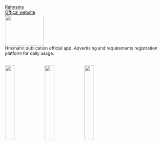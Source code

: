 [Rahnama](https://myket.ir/app/com.rahnama.app)
<br/>
[Offical website](https://rahnama.com)
<br/>
<img src="https://rahnama.com/logo.svg" height="100px" width="50%"/>
<br/>
Hmshahri publication official app. Advertising and requirements registration platform for daily usage.
<br/>
<br/>

<img src="https://user-images.githubusercontent.com/52101670/110025999-56f45280-7d45-11eb-909d-711755962609.jpeg" height="25%" width="25%"/>
<img src="https://user-images.githubusercontent.com/52101670/110026004-58be1600-7d45-11eb-8ace-9af65ee04fe7.jpeg" height="25%" width="25%"/>
<img src="https://user-images.githubusercontent.com/52101670/110026017-5b207000-7d45-11eb-9569-4ecf81fcb2d9.jpeg" height="25%" width="25%"/>
